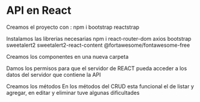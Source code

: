 # API en React

Creamos el proyecto con : 
npm i bootstrap reactstrap

Instalamos las librerias necesarias
npm i react-router-dom axios bootstrap sweetalert2 sweetalert2-react-content @fortawesome/fontawesome-free

Creamos los componentes en una nueva carpeta

Damos los permisos para que el servidor de REACT pueda acceder a los datos del servidor que contiene la API

Creamos los métodos
En los métodos del CRUD esta funcional el de listar y agregar, en editar y eliminar tuve algunas dificultades
